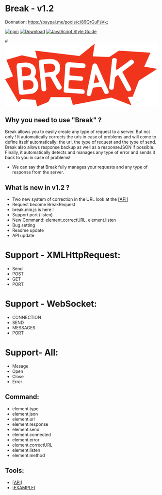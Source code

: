 # Break - v1.2

Donnation: https://paypal.me/pools/c/89QrGuFsVk;

[![npm](https://img.shields.io/npm/v/anticore.svg?style=plastic)]()
[![Download](https://img.shields.io/chocolatey/dt/scriptcs.svg?style=plastic)](https://github.com/YoannCHB/Break/blob/master/break.js)
[![JavaScript Style Guide](https://img.shields.io/badge/code_style-standard-brightgreen.svg)](https://fr.wikipedia.org/wiki/JavaScript)

#<img alt="Break" title="Break" src="img/break.png"/>

## Why you need to use "Break" ?

Break allows you to easily create any type of request to a server. But not only ! It automatically corrects the urls in case of problems and will come to define itself automatically: the url, the type of request and the type of send. Break also allows response backup as well as a responseJSON if possible. Finally, it automatically detects and manages any type of error and sends it back to you in case of problems!
* We can say that Break fully manages your requests and any type of response from the server.

## What is new in v1.2 ?

* Two new system of correction in the URL look at the [[API]](https://github.com/YoannCHB/Break/blob/master/doc/api.md)
* Request become BreakRequest
* break.min.js is here !
* Support port (listen)
* New Command: element.correctURL, element.listen
* Bug setting
* Readme update
* API update

# Support - XMLHttpRequest:
* Send
* POST
* GET
* PORT

# Support - WebSocket:
* CONNECTION
* SEND
* MESSAGES
* PORT

# Support- All:
* Mesage
* Open
* Close
* Error

Command:
---------------------------------------------------------------------
* element.type
* element.json
* element.url
* element.response
* element.send
* element.connected
* element.error
* element.correctURL
* element.listen
* element.method

## Tools:
* [[API]](https://github.com/YoannCHB/Break/blob/master/doc/api.md)
* [[EXAMPLE]](https://yoannchb.github.io/Break/)
